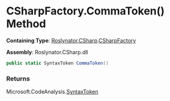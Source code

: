 # CSharpFactory\.CommaToken\(\) Method

**Containing Type**: [Roslynator.CSharp](../../README.md)\.[CSharpFactory](../README.md)

**Assembly**: Roslynator\.CSharp\.dll

```csharp
public static SyntaxToken CommaToken()
```

### Returns

Microsoft\.CodeAnalysis\.[SyntaxToken](https://docs.microsoft.com/en-us/dotnet/api/microsoft.codeanalysis.syntaxtoken)

